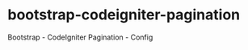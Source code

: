 bootstrap-codeigniter-pagination
================================

Bootstrap - CodeIgniter Pagination - Config
